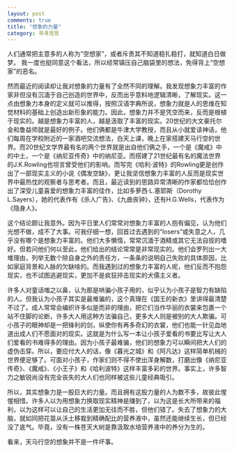 ```yaml
---
layout: post
comments: true
title: "想象的力量"
category: 寻寻觅觅
---
```


人们通常把主意多的人称为“空想家”，或者斥责其不知道稳扎稳打，就知道白日做梦。
我一度也挺同意这个看法，所以经常镇压自己脑袋里的想法，免得背上“空想家”的恶名。

然而最近的阅读却让我对想象的力量有了全然不同的理解。我发现想象力丰富的作家非但没有沉湎于自己创造的世界中，反而出乎意料地逻辑清晰，了解现实。这一点由想象力本身的定义就可以推得，按照汉语字典所说，想象力就是人的思维在知觉材料的基础上创造出新形象的能力。因此，想象力并不是凭空而来，反而是根植于现实的。越是想象力丰富的人，越是汲取了丰富的现实。20世纪的大文豪托尔金和鲁益师就是最好的例子。他们俩都是牛津大学教授，而且从小就爱读神话，他们每周在学校附近的一家酒吧交流想法，白天上课，晚上在家搭建天马行空的世界。而20世纪文学界最有名的两个世界就是出自他们俩之手，一个是《魔戒》中的中土，一个是《纳尼亚传奇》中的纳尼亚。而搭建了21世纪最有名的魔法世界的J.K.Rowling也坦言曾受他们的影响。而写完《哈利·波特》的Rowling更是创作出了一部现实主义的小说《偶发空缺》，更让我坚信想象力丰富的人反而是现实世界中最热忱的观察者与思考者。而且，最近读到的思路异常清晰的作家都恰恰创作出了深受儿童喜爱的想象力丰富的佳作，比如多萝西·L.塞耶斯（Dorothy L.Sayers），她的代表作有《杀人广告》、《九曲丧钟》，还有H.G.Wells，代表作为《隐身人》。
 
这个结论颇让我意外。因为平日里人们常常对想象力丰富的人抱有偏见，认为他们光想不做，成不了大事。可我仔细一想，回首过去遇到的“losers”或失意之人，几乎没有哪个是想象力丰富的。他们大多懒惰，常常沉湎于酒精或其它无法自拔的嗜好。但若问他们何以至此，他们给出的结论常常是非常现实的。他们会罗列出一大堆理由，列举无数个除自身之外的责任方，一条条的说明自己失败的具体原因，比如家庭背景和人脉的欠缺啥的。而我遇到过的想象力丰富的人呢，他们反而不抱怨现实，也不试图逃避现实，更加不是疯狂抨击现实的犬儒主义者。

许多人对童话嗤之以鼻，认为那是哄骗小孩子用的，似乎认为小孩子是智力有缺陷的人。但我认为小孩子其实是最难骗的，这个真理在《国王的新衣》里讲得最清楚不过了。成人常常会编织许多似是而非的理由，把它们当作华丽的衣裳来包裹一个站不住脚的论断，许多大人用这种方法骗自己，更多大人则是被别的大人欺骗。可小孩子的眼神却是一把锋利的剑，纵使你有再多奇幻的衣裳，他们也能一针见血地道出成人们不愿面对的现实。这就是为什么写一本让小孩子爱看的书要比写让大人们爱看的书难得多的理由。因为小孩子最难骗，他们的想象力可以瞬间把大人们的虚伪击穿。所以，要应付大人的话，像《暮光之城》和《阿凡达》这样简单机械的世界便足够了。可面对小孩子，作家们则不得不使出浑身解数，打磨出像《纳尼亚传奇》、《魔戒》、《小王子》和《哈利波特》这样丰富多彩的世界。事实上，许多智力之敏锐尚没有完全丧失的大人们也同样被这些儿童经典吸引。

所以，其实想象力是一股巨大的力量。而且拥有这股力量的人为数不多，故彼此惺惺相惜。许多人以为用想象力换取现实精神是赚到了，以为这是长大所带来的福利，以为这样可以让自己的生活更加无往而不胜，但他们错了。失去了想象力的大脑，就如同把花苗从沃土移栽到精确配比的营养液中，虽然还能继续生长，但已经没了底气。毕竟，没有一株苍天大树是靠汲取水培营养液中的养分为生的。

看来，天马行空的想象并不是一件坏事。
